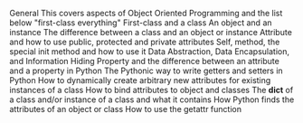 General
This covers aspects of Object Oriented Programming and the list below
"first-class everything"
First-class and a class
An object and an instance
The difference between a class and an object or instance
Attribute and how to use public, protected and private attributes
Self, method, the special init method and how to use it
Data Abstraction, Data Encapsulation, and Information Hiding
Property and the difference between an attribute and a property in Python
The Pythonic way to write getters and setters in Python
How to dynamically create arbitrary new attributes for existing instances of a class
How to bind attributes to object and classes
The __dict__ of a class and/or instance of a class and what it contains
How Python finds the attributes of an object or class
How to use the getattr function
